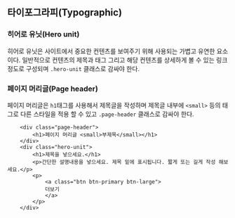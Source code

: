 <!--
layout: 'post'
section: 'Cornerstone Framework'
title: 'Typographic'
outline: '히어로 유닛은 사이트에서 중요한 컨텐츠를 보여주기 위해 사용되는 가볍고 유연한 요소이다. 일반적으로 컨텐츠의 제목과 태그 그리고 해당 컨텐츠를 상세하게 볼 수 있는 링크 정도로 구성되며 .hero-unit 클래스로 감싸야 한다...'
date: '2012-11-16'
tagstr: 'widget'
order: '[4, 2, 6]'
thumbnail: '4.2.06.typography.png'
-->

## 타이포그라피(Typographic)

### 히어로 유닛(Hero unit)

히어로 유닛은 사이트에서 중요한 컨텐츠를 보여주기 위해 사용되는 가볍고 유연한 요소이다. 일반적으로 컨텐츠의 제목과 태그 그리고 해당 컨텐츠를 상세하게 볼 수 있는 링크 정도로 구성되며 `.hero-unit` 클래스로 감싸야 한다.

### 페이지 머리글(Page header)

페이지 머리글은 `h1`태그를 사용해서 제목글을 작성하며 제목글 내부에   `<small>` 등의 태그로 다른 스타일을 적용 할 수 있고 `.page-header` 클래스로 감싸야 한다.

``` cm, { 'iframe-height': '405px' }
	<div class="page-header">
        <h1>페이지 머리글 <small>부제목</small></h1>
    </div>
    <div class="hero-unit">
        <h1>제목을 넣으세요.</h1>
        <p>간단한 설명내용을 넣으세요. 제목 밑에 표시됩니다. 짧게 또는 길게 작성 해보세요.</p>
        <p>
            <a class="btn btn-primary btn-large">
            더보기
            </a>
        </p>
    </div>
```